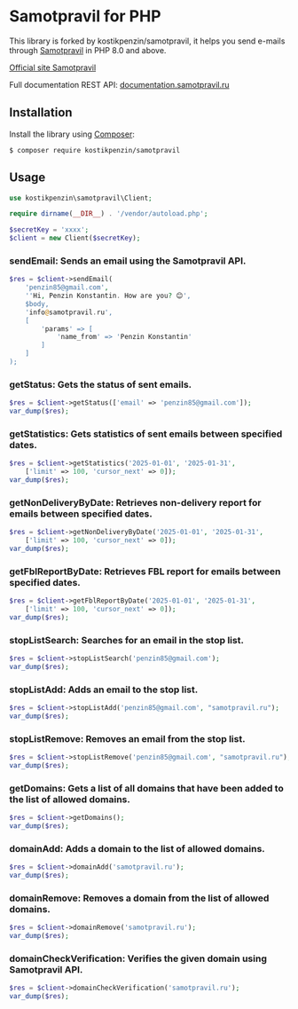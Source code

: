 # Samotpravil for PHP

This library is forked by kostikpenzin/samotpravil, it helps you send e-mails through [Samotpravil](https://samotpravil.ru) in PHP 8.0 and above.

[Official site Samotpravil](https://samotpravil.ru/)

Full documentation REST API: [documentation.samotpravil.ru](https://documentation.samotpravil.ru/)

## Installation

Install the library using [Composer](https://getcomposer.org/):

```
$ composer require kostikpenzin/samotpravil
```

## Usage

``` php
use kostikpenzin\samotpravil\Client;

require dirname(__DIR__) . '/vendor/autoload.php';

$secretKey = 'xxxx';
$client = new Client($secretKey);
```

### sendEmail: Sends an email using the Samotpravil API.

``` php
$res = $client->sendEmail(
    'penzin85@gmail.com',
    ''Hi, Penzin Konstantin. How are you? 😊', 
    $body,
    'info@samotpravil.ru',
    [
        'params' => [
            'name_from' => 'Penzin Konstantin'
        ]
    ]
);
```

### getStatus: Gets the status of sent emails.
``` php
$res = $client->getStatus(['email' => 'penzin85@gmail.com']);
var_dump($res);
```

### getStatistics: Gets statistics of sent emails between specified dates.
``` php
$res = $client->getStatistics('2025-01-01', '2025-01-31', 
    ['limit' => 100, 'cursor_next' => 0]);
var_dump($res);
```

### getNonDeliveryByDate: Retrieves non-delivery report for emails between specified dates.
``` php
$res = $client->getNonDeliveryByDate('2025-01-01', '2025-01-31', 
    ['limit' => 100, 'cursor_next' => 0]);
var_dump($res);
```

### getFblReportByDate: Retrieves FBL report for emails between specified dates.
``` php
$res = $client->getFblReportByDate('2025-01-01', '2025-01-31', 
    ['limit' => 100, 'cursor_next' => 0]);
var_dump($res);
```

### stopListSearch: Searches for an email in the stop list.
``` php
$res = $client->stopListSearch('penzin85@gmail.com');
var_dump($res);
```

### stopListAdd: Adds an email to the stop list.
``` php
$res = $client->stopListAdd('penzin85@gmail.com', "samotpravil.ru");
var_dump($res);
```

### stopListRemove: Removes an email from the stop list.
``` php
$res = $client->stopListRemove('penzin85@gmail.com', "samotpravil.ru");
var_dump($res);
```

### getDomains: Gets a list of all domains that have been added to the list of allowed domains.
``` php
$res = $client->getDomains();
var_dump($res);
```

### domainAdd: Adds a domain to the list of allowed domains.
``` php
$res = $client->domainAdd('samotpravil.ru');
var_dump($res);
```

### domainRemove: Removes a domain from the list of allowed domains.
``` php
$res = $client->domainRemove('samotpravil.ru');
var_dump($res);
```

### domainCheckVerification: Verifies the given domain using Samotpravil API.
``` php
$res = $client->domainCheckVerification('samotpravil.ru');
var_dump($res);
```
